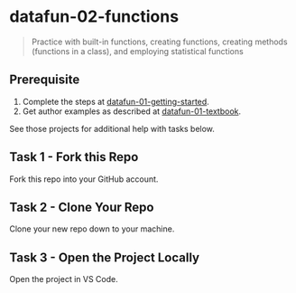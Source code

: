 # datafun-02-functions

> Practice with built-in functions, creating functions, creating methods (functions in a class), and employing statistical functions

## Prerequisite

1. Complete the steps at [datafun-01-getting-started](https://github.com/denisecase/datafun-01-getting-started).
1. Get author examples as described at [datafun-01-textbook](https://github.com/denisecase/datafun-01-textbook).

See those projects for additional help with tasks below. 

## Task 1 - Fork this Repo

Fork this repo into your GitHub account.

## Task 2 - Clone Your Repo 

Clone your new repo down to your machine.

## Task 3 - Open the Project Locally

Open the project in VS Code. 
